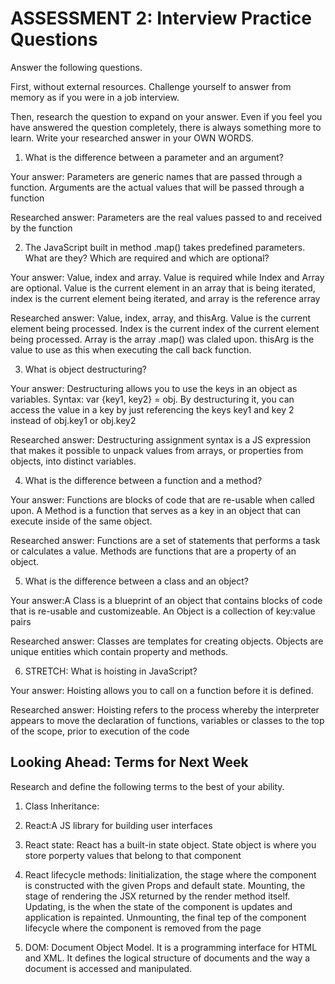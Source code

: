 # ASSESSMENT 2: Interview Practice Questions

Answer the following questions.

First, without external resources. Challenge yourself to answer from memory as if you were in a job interview.

Then, research the question to expand on your answer. Even if you feel you have answered the question completely, there is always something more to learn. Write your researched answer in your OWN WORDS.

1. What is the difference between a parameter and an argument?

  Your answer: Parameters are generic names that are passed through a function. Arguments are the actual values that will be passed through a function

  Researched answer: Parameters are the real values passed to and received by the function



2. The JavaScript built in method .map() takes predefined parameters. What are they? Which are required and which are optional?

  Your answer: Value, index and array. Value is required while Index and Array are optional. Value is the current element in an array that is being iterated, index is the current element being iterated, and array is the reference array

  Researched answer: Value, index, array, and thisArg. Value is the current element being processed. Index is the current index of the current element being processed. Array is the array .map() was claled upon. thisArg is the value to use as this when executing the call back function.



3. What is object destructuring?

  Your answer: Destructuring allows you to use the keys in an object as variables. Syntax: var {key1, key2} = obj. By destructuring it, you can access the value in a key by just referencing the keys key1 and key 2 instead of obj.key1 or obj.key2

  Researched answer: Destructuring assignment syntax is a JS expression that makes it possible to unpack values from arrays, or properties from objects, into distinct variables.



4. What is the difference between a function and a method?

  Your answer: Functions are blocks of code that are re-usable when called upon. A Method is a function that serves as a key in an object that can execute inside of the same object.

  Researched answer: Functions are a set of statements that performs a task or calculates a value. Methods are functions that are a property of an object.



5. What is the difference between a class and an object?

  Your answer:A Class is a blueprint of an object that contains blocks of code that is re-usable and customizeable. An Object is a collection of key:value pairs

  Researched answer: Classes are templates for creating objects. Objects are unique entities which contain property and methods.



6. STRETCH: What is hoisting in JavaScript?

  Your answer: Hoisting allows you to call on a function before it is defined.

  Researched answer: Hoisting refers to the process whereby the interpreter appears to move the declaration of functions, variables or classes to the top of the scope, prior to execution of the code



## Looking Ahead: Terms for Next Week

Research and define the following terms to the best of your ability.

1. Class Inheritance:

2. React:A JS library for building user interfaces

3. React state: React has a built-in state object. State object is where you store porperty values that belong to that component

4. React lifecycle methods: Iinitialization, the stage where the component is constructed with the given Props and default state. Mounting, the stage of rendering the JSX returned by the render method itself. Updating, is the when the state of the component is updates and application is repainted. Unmounting, the final tep of the component lifecycle where the component is removed from the page

5. DOM: Document Object Model. It is a programming interface for HTML and XML. It defines the logical structure of documents and the way a document is accessed and manipulated. 
